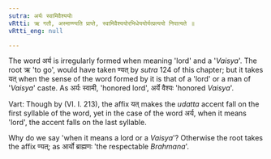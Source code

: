 ```yaml
---
sutra: अर्यः स्वामिवैश्ययोः
vRtti: ऋ गतौ, अस्माण्ण्यति प्राप्ते, स्वामिवैश्ययोरभिधेययोर्यत्प्रत्ययो निपात्यते ॥
vRtti_eng: null

---
```

The word अर्य is irregularly formed when meaning 'lord' and a '_Vaisya_'.
The root ऋ 'to go', would have taken ण्यत् by _sutra_ 124 of this chapter; but it takes यत् when the sense of the word formed by it is that of a 'lord' or a man of '_Vaisya_' caste. As अर्यः स्वामी, 'honored lord', अर्ये वैश्यः 'honored _Vaisya_'.

Vart: Though by (VI. I. 213), the affix यत् makes the _udatta_ accent fall on the first syllable of the word, yet in the case of the word अर्य, when it means 'lord', the accent falls on the last syllable.

Why do we say 'when it means a lord or a _Vaisya_'? Otherwise the root takes the affix ण्यत्; as आर्यो ब्राह्मणः 'the respectable _Brahmana_'.